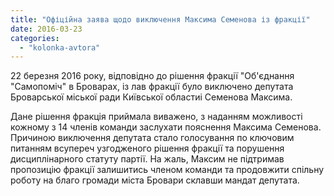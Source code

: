 ```yaml
---
title: "Офіційна заява щодо виключення Максима Семенова із фракції"
date: 2016-03-23
categories: 
  - "kolonka-avtora"
---
```


22 березня 2016 року, відповідно до рішення фракції "Об'єднання "Самопоміч" в Броварах, із лав фракції було виключено депутата Броварської міської ради Київської областиі Семенова Максима.

Дане рішення фракція приймала виважено, з наданням можливості кожному з 14 членів команди заслухати пояснення Максима Семенова. Причиною виключення депутата стало голосування по ключовим питанням всупереч узгодженого рішення фракції та порушення дисциплінарного статуту партії. На жаль, Максим не підтримав пропозицію фракції залишитись членом команди та продовжити спільну роботу на благо громади міста Бровари склавши мандат депутата.
